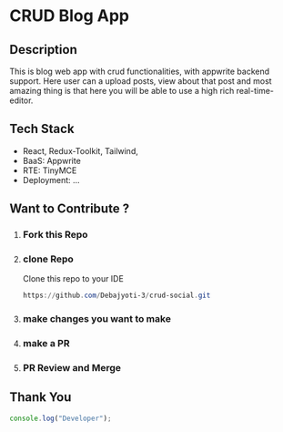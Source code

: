 # CRUD Blog App
## Description
This is blog web app with crud functionalities, with appwrite backend support. Here user can a upload
posts, view about that post and most amazing thing is that here you will be able to use a high rich real-time-editor.

## Tech Stack
- React, Redux-Toolkit, Tailwind, 
- BaaS: Appwrite
- RTE: TinyMCE
- Deployment: ...

## Want to Contribute ?
1. ### Fork this Repo
2. ### clone Repo
   Clone this repo to your IDE
   ```powershell
   https://github.com/Debajyoti-3/crud-social.git
   ```
3. ### make changes you want to make
4. ### make a PR
5. ### PR Review and Merge
## Thank You
```javascript
console.log("Developer");
```
   
